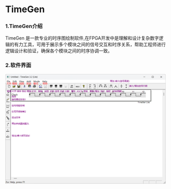 # TimeGen

### 1.TimeGen介绍

TimeGen 是一款专业的时序图绘制软件,在FPGA开发中是理解和设计复杂数字逻辑的有力工具，可用于展示多个模块之间的信号交互和时序关系，帮助工程师进行逻辑设计和验证，确保各个模块之间的时序协调一致。

### 2.软件界面

![image-20241227234828957](asset/image-20241227234828957.png)























